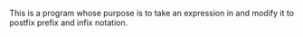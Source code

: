 This is a program whose purpose is to take 
an expression in and modify it to postfix
prefix and infix notation.

